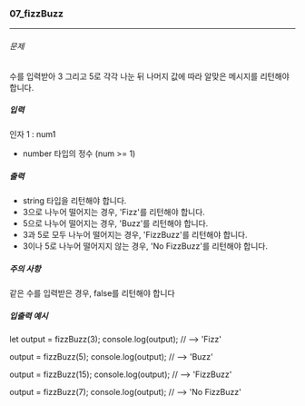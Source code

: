 ### 07_fizzBuzz

***

###### 문제 

수를 입력받아 3 그리고 5로 각각 나눈 뒤 나머지 값에 따라 알맞은 메시지를 리턴해야 합니다.

##### 입력

인자 1 : num1
- number 타입의 정수 (num >= 1)

##### 출력

- string 타입을 리턴해야 합니다.
- 3으로 나누어 떨어지는 경우, 'Fizz'를 리턴해야 합니다.
- 5으로 나누어 떨어지는 경우, 'Buzz'를 리턴해야 합니다.
- 3과 5로 모두 나누어 떨어지는 경우, 'FizzBuzz'를 리턴해야 합니다.
- 3이나 5로 나누어 떨어지지 않는 경우, 'No FizzBuzz'를 리턴해야 합니다.

##### 주의 사항

같은 수를 입력받은 경우, false를 리턴해야 합니다

##### 입출력 예시

let output = fizzBuzz(3);
console.log(output); // --> 'Fizz'

output = fizzBuzz(5);
console.log(output); // --> 'Buzz'

output = fizzBuzz(15);
console.log(output); // --> 'FizzBuzz'

output = fizzBuzz(7);
console.log(output); // --> 'No FizzBuzz'
